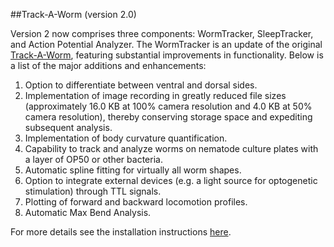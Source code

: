 ##Track-A-Worm (version 2.0)

Version 2 now comprises three components: WormTracker, SleepTracker, and Action Potential Analyzer. The WormTracker is an update of the original [Track-A-Worm](https://journals.plos.org/plosone/article?id=10.1371/journal.pone.0069653), featuring substantial improvements in functionality. Below is a list of the major additions and enhancements:

1. Option to differentiate between ventral and dorsal sides.
2. Implementation of image recording in greatly reduced file sizes (approximately 16.0 KB at 100% camera resolution and 4.0 KB at 50% camera resolution), thereby conserving storage space and expediting subsequent analysis.
3. Implementation of body curvature quantification.
4. Capability to track and analyze worms on nematode culture plates with a layer of OP50 or other bacteria.
5. Automatic spline fitting for virtually all worm shapes.
6. Option to integrate external devices (e.g. a light source for optogenetic stimulation) through TTL signals.
7. Plotting of forward and backward locomotion profiles.
8. Automatic Max Bend Analysis.
   
For more details see the installation instructions [here](https://health.uconn.edu/worm-lab/track-a-worm/).
